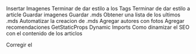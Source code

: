 Insertar Imagenes
Terminar de dar estilo a los Tags
Terminar de dar estilo a article
Guardar imagenes
Guardar .mds
Obtener una lista de los ultimos .mds
Automatizar la creacion de .mds
Agregar autores con fotos
Agregar recomendaciones
GetStaticProps
Dynamic Imports
Como dinamizar el SEO con el contenido de los articlos

Corregir el <p>
